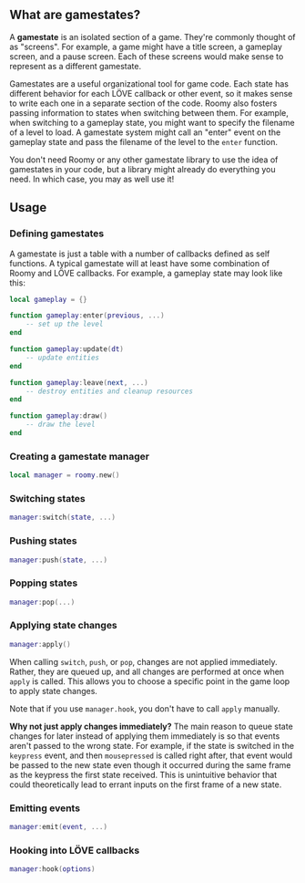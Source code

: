 ## What are gamestates?

A **gamestate** is an isolated section of a game. They're commonly thought of as "screens". For example, a game might have a title screen, a gameplay screen, and a pause screen. Each of these screens would make sense to represent as a different gamestate.

Gamestates are a useful organizational tool for game code. Each state has different behavior for each LÖVE callback or other event, so it makes sense to write each one in a separate section of the code. Roomy also fosters passing information to states when switching between them. For example, when switching to a gameplay state, you might want to specify the filename of a level to load. A gamestate system might call an "enter" event on the gameplay state and pass the filename of the level to the `enter` function.

You don't need Roomy or any other gamestate library to use the idea of gamestates in your code, but a library might already do everything you need. In which case, you may as well use it!

## Usage

### Defining gamestates

A gamestate is just a table with a number of callbacks defined as self functions. A typical gamestate will at least have some combination of Roomy and LÖVE callbacks. For example, a gameplay state may look like this:

```lua
local gameplay = {}

function gameplay:enter(previous, ...)
	-- set up the level
end

function gameplay:update(dt)
	-- update entities
end

function gameplay:leave(next, ...)
	-- destroy entities and cleanup resources
end

function gameplay:draw()
	-- draw the level
end
```

### Creating a gamestate manager
```lua
local manager = roomy.new()
```

### Switching states
```lua
manager:switch(state, ...)
```

### Pushing states
```lua
manager:push(state, ...)
```

### Popping states
```lua
manager:pop(...)
```

### Applying state changes
```lua
manager:apply()
```

When calling `switch`, `push`, or `pop`, changes are not applied immediately. Rather, they are queued up, and all changes are performed at once when `apply` is called. This allows you to choose a specific point in the game loop to apply state changes.

Note that if you use `manager.hook`, you don't have to call `apply` manually.

**Why not just apply changes immediately?** The main reason to queue state changes for later instead of applying them immediately is so that events aren't passed to the wrong state. For example, if the state is switched in the `keypress` event, and then `mousepressed` is called right after, that event would be passed to the new state even though it occurred during the same frame as the keypress the first state received. This is unintuitive behavior that could theoretically lead to errant inputs on the first frame of a new state.

### Emitting events
```lua
manager:emit(event, ...)
```

### Hooking into LÖVE callbacks
```lua
manager:hook(options)
```
